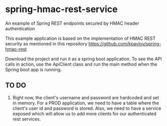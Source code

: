 # spring-hmac-rest-service
An example of Spring REST endpoints secured by HMAC header authentication

This example application is based on the implementation of HMAC REST security as mentioned in this repository
https://github.com/kpavlov/spring-hmac-rest

Download the project and run it as a spring boot application.
To see the API calls in action, use the ApiClient class and run the main method when the Spring boot app is running.

TO DO
------
1) Right now, the client's username and password are hardcoded and set in memory. For a PROD application, we need to have a table where the client's user id and password is stored. Also, we need to have a service exposed which will allow us to add more clients for our authenticated rest services.

